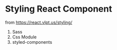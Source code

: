 # Styling React Component

from https://react.vlpt.us/styling/

1.  Sass
2.  Css Module
3.  styled-components
